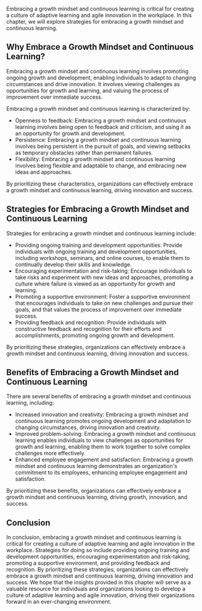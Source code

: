 
Embracing a growth mindset and continuous learning is critical for creating a culture of adaptive learning and agile innovation in the workplace. In this chapter, we will explore strategies for embracing a growth mindset and continuous learning.

Why Embrace a Growth Mindset and Continuous Learning?
-----------------------------------------------------

Embracing a growth mindset and continuous learning involves promoting ongoing growth and development, enabling individuals to adapt to changing circumstances and drive innovation. It involves viewing challenges as opportunities for growth and learning, and valuing the process of improvement over immediate success.

Embracing a growth mindset and continuous learning is characterized by:

* Openness to feedback: Embracing a growth mindset and continuous learning involves being open to feedback and criticism, and using it as an opportunity for growth and development.
* Persistence: Embracing a growth mindset and continuous learning involves being persistent in the pursuit of goals, and viewing setbacks as temporary obstacles rather than permanent failures.
* Flexibility: Embracing a growth mindset and continuous learning involves being flexible and adaptable to change, and embracing new ideas and approaches.

By prioritizing these characteristics, organizations can effectively embrace a growth mindset and continuous learning, driving innovation and success.

Strategies for Embracing a Growth Mindset and Continuous Learning
-----------------------------------------------------------------

Strategies for embracing a growth mindset and continuous learning include:

* Providing ongoing training and development opportunities: Provide individuals with ongoing training and development opportunities, including workshops, seminars, and online courses, to enable them to continually develop their skills and knowledge.
* Encouraging experimentation and risk-taking: Encourage individuals to take risks and experiment with new ideas and approaches, promoting a culture where failure is viewed as an opportunity for growth and learning.
* Promoting a supportive environment: Foster a supportive environment that encourages individuals to take on new challenges and pursue their goals, and that values the process of improvement over immediate success.
* Providing feedback and recognition: Provide individuals with constructive feedback and recognition for their efforts and accomplishments, promoting ongoing growth and development.

By prioritizing these strategies, organizations can effectively embrace a growth mindset and continuous learning, driving innovation and success.

Benefits of Embracing a Growth Mindset and Continuous Learning
--------------------------------------------------------------

There are several benefits of embracing a growth mindset and continuous learning, including:

* Increased innovation and creativity: Embracing a growth mindset and continuous learning promotes ongoing development and adaptation to changing circumstances, driving innovation and creativity.
* Improved problem-solving: Embracing a growth mindset and continuous learning enables individuals to view challenges as opportunities for growth and learning, enabling them to work together to solve complex challenges more effectively.
* Enhanced employee engagement and satisfaction: Embracing a growth mindset and continuous learning demonstrates an organization's commitment to its employees, enhancing employee engagement and satisfaction.

By prioritizing these benefits, organizations can effectively embrace a growth mindset and continuous learning, driving growth, innovation, and success.

Conclusion
----------

In conclusion, embracing a growth mindset and continuous learning is critical for creating a culture of adaptive learning and agile innovation in the workplace. Strategies for doing so include providing ongoing training and development opportunities, encouraging experimentation and risk-taking, promoting a supportive environment, and providing feedback and recognition. By prioritizing these strategies, organizations can effectively embrace a growth mindset and continuous learning, driving innovation and success. We hope that the insights provided in this chapter will serve as a valuable resource for individuals and organizations looking to develop a culture of adaptive learning and agile innovation, driving their organizations forward in an ever-changing environment.

